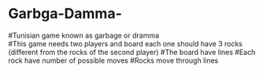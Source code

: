 # Garbga-Damma-
#Tunisian game known as garbage or dramma  
#This game needs two players and board each one should have 3 rocks (different from the rocks of the second player) 
#The board have lines 
#Each rock have number of possible moves 
#Rocks move through lines


